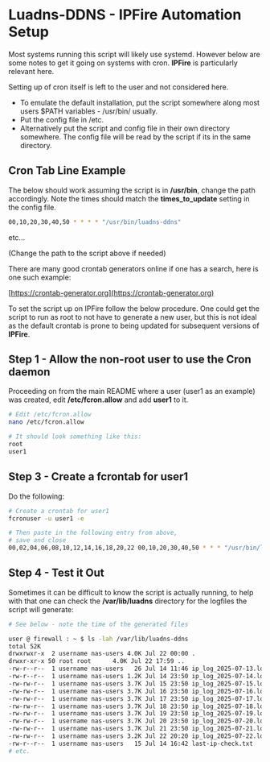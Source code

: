 # Luadns-DDNS - IPFire Automation Setup

Most systems running this script will likely use systemd.
However below are some notes to get it going on systems with cron. **IPFire**
is particularly relevant here.

Setting up of cron itself is left to the user and not considered here.

* To emulate the default installation, put the script somewhere along most users $PATH variables - /usr/bin/ usually.   
* Put the config file in /etc.   
* Alternatively put the script and config file in their own directory somewhere. The config file will be read by the script if its in the same directory.   

## Cron Tab Line Example

The below should work assuming the script is in **/usr/bin**, change the path accordingly. Note the times
should match the **times_to_update** setting in the config file.

```bash
00,10,20,30,40,50 * * * * "/usr/bin/luadns-ddns"
```

etc...

(Change the path to the script above if needed)

There are many good crontab generators online if one has a search,
here is one such example:

[https://crontab-generator.org](https://crontab-generator.org)

To set the script up on IPFire follow the below procedure. One could get the script to
run as root to not have to generate a new user, but this is not ideal as the default
crontab is prone to being updated for subsequent versions of **IPFire**.

## Step 1 - Allow the non-root user to use the Cron daemon

Proceeding on from the main README where a user (user1 as an example) was created,
edit **/etc/fcron.allow** and add **user1** to it.

```bash
# Edit /etc/fcron.allow
nano /etc/fcron.allow

# It should look something like this:
root
user1
```

## Step 3 - Create a fcrontab for user1

Do the following:

```bash
# Create a crontab for user1
fcronuser -u user1 -e

# Then paste in the following entry from above,
# save and close
00,02,04,06,08,10,12,14,16,18,20,22 00,10,20,30,40,50 * * * "/usr/bin/luadns-ddns"
```

## Step 4 - Test it Out

Sometimes it can be difficult to know the script is actually running,
to help with that one can check the **/var/lib/luadns** directory for the logfiles
the script will generate:   

```bash
# See below - note the time of the generated files

user @ firewall : ~ $ ls -lah /var/lib/luadns-ddns
total 52K
drwxrwxr-x  2 username nas-users 4.0K Jul 22 00:00 .
drwxr-xr-x 50 root root      4.0K Jul 22 17:59 ..
-rw-r--r--  1 username nas-users   26 Jul 14 11:46 ip_log_2025-07-13.log
-rw-r--r--  1 username nas-users 1.2K Jul 14 23:50 ip_log_2025-07-14.log
-rw-rw-r--  1 username nas-users 3.7K Jul 15 23:50 ip_log_2025-07-15.log
-rw-rw-r--  1 username nas-users 3.7K Jul 16 23:50 ip_log_2025-07-16.log
-rw-rw-r--  1 username nas-users 3.7K Jul 17 23:50 ip_log_2025-07-17.log
-rw-rw-r--  1 username nas-users 3.7K Jul 18 23:50 ip_log_2025-07-18.log
-rw-rw-r--  1 username nas-users 3.7K Jul 19 23:50 ip_log_2025-07-19.log
-rw-rw-r--  1 username nas-users 3.7K Jul 20 23:50 ip_log_2025-07-20.log
-rw-rw-r--  1 username nas-users 3.7K Jul 21 23:50 ip_log_2025-07-21.log
-rw-rw-r--  1 username nas-users 3.2K Jul 22 20:20 ip_log_2025-07-22.log
-rw-r--r--  1 username nas-users   15 Jul 14 16:42 last-ip-check.txt
# etc.
```


